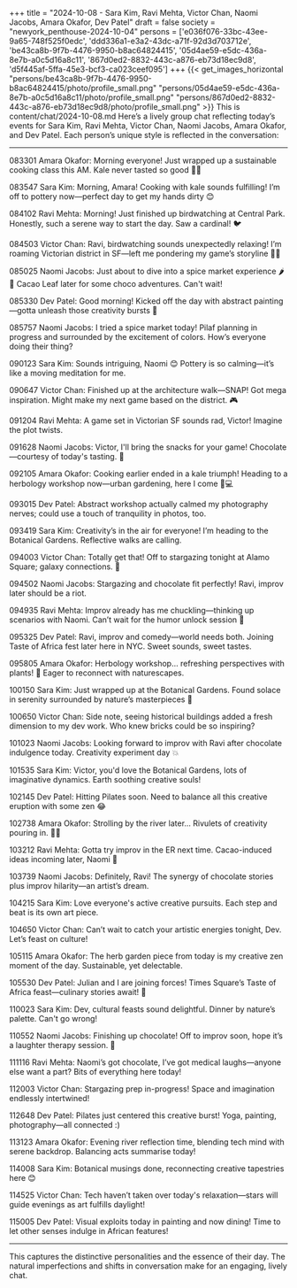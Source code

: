 +++
title = "2024-10-08 - Sara Kim, Ravi Mehta, Victor Chan, Naomi Jacobs, Amara Okafor, Dev Patel"
draft = false
society = "newyork_penthouse-2024-10-04"
persons = ['e036f076-33bc-43ee-9a65-748f525f0edc', 'ddd336a1-e3a2-43dc-a71f-92d3d703712e', 'be43ca8b-9f7b-4476-9950-b8ac64824415', '05d4ae59-e5dc-436a-8e7b-a0c5d16a8c11', '867d0ed2-8832-443c-a876-eb73d18ec9d8', 'd5f445af-5ffa-45e3-bcf3-ca023ceef095']
+++
{{< get_images_horizontal "persons/be43ca8b-9f7b-4476-9950-b8ac64824415/photo/profile_small.png" "persons/05d4ae59-e5dc-436a-8e7b-a0c5d16a8c11/photo/profile_small.png" "persons/867d0ed2-8832-443c-a876-eb73d18ec9d8/photo/profile_small.png" >}}
This is content/chat/2024-10-08.md
Here’s a lively group chat reflecting today’s events for Sara Kim, Ravi Mehta, Victor Chan, Naomi Jacobs, Amara Okafor, and Dev Patel. Each person’s unique style is reflected in the conversation:

---

083301 Amara Okafor: Morning everyone! Just wrapped up a sustainable cooking class this AM. Kale never tasted so good 🍃😋

083547 Sara Kim: Morning, Amara! Cooking with kale sounds fulfilling! I’m off to pottery now—perfect day to get my hands dirty 😊

084102 Ravi Mehta: Morning! Just finished up birdwatching at Central Park. Honestly, such a serene way to start the day. Saw a cardinal! 🐦

084503 Victor Chan: Ravi, birdwatching sounds unexpectedly relaxing! I’m roaming Victorian district in SF—left me pondering my game’s storyline 🤔📸

085025 Naomi Jacobs: Just about to dive into a spice market experience 🌶️🧂 Cacao Leaf later for some choco adventures. Can't wait!

085330 Dev Patel: Good morning! Kicked off the day with abstract painting—gotta unleash those creativity bursts 🎨

085757 Naomi Jacobs: I tried a spice market today! Pilaf planning in progress and surrounded by the excitement of colors. How’s everyone doing their thing?

090123 Sara Kim: Sounds intriguing, Naomi 😊 Pottery is so calming—it’s like a moving meditation for me.

090647 Victor Chan: Finished up at the architecture walk—SNAP! Got mega inspiration. Might make my next game based on the district. 🎮

091204 Ravi Mehta: A game set in Victorian SF sounds rad, Victor! Imagine the plot twists.

091628 Naomi Jacobs: Victor, I'll bring the snacks for your game! Chocolate—courtesy of today's tasting. 🍫

092105 Amara Okafor: Cooking earlier ended in a kale triumph! Heading to a herbology workshop now—urban gardening, here I come 🌱💻

093015 Dev Patel: Abstract workshop actually calmed my photography nerves; could use a touch of tranquility in photos, too.

093419 Sara Kim: Creativity’s in the air for everyone! I’m heading to the Botanical Gardens. Reflective walks are calling.

094003 Victor Chan: Totally get that! Off to stargazing tonight at Alamo Square; galaxy connections. 🌌

094502 Naomi Jacobs: Stargazing and chocolate fit perfectly! Ravi, improv later should be a riot. 

094935 Ravi Mehta: Improv already has me chuckling—thinking up scenarios with Naomi. Can’t wait for the humor unlock session 🤣

095325 Dev Patel: Ravi, improv and comedy—world needs both. Joining Taste of Africa fest later here in NYC. Sweet sounds, sweet tastes.

095805 Amara Okafor: Herbology workshop... refreshing perspectives with plants! 🌿 Eager to reconnect with naturescapes.

100150 Sara Kim: Just wrapped up at the Botanical Gardens. Found solace in serenity surrounded by nature’s masterpieces 🌳

100650 Victor Chan: Side note, seeing historical buildings added a fresh dimension to my dev work. Who knew bricks could be so inspiring?

101023 Naomi Jacobs: Looking forward to improv with Ravi after chocolate indulgence today. Creativity experiment day 💥

101535 Sara Kim: Victor, you'd love the Botanical Gardens, lots of imaginative dynamics. Earth soothing creative souls!

102145 Dev Patel: Hitting Pilates soon. Need to balance all this creative eruption with some zen 😂

102738 Amara Okafor: Strolling by the river later... Rivulets of creativity pouring in. 🌊🧠

103212 Ravi Mehta: Gotta try improv in the ER next time. Cacao-induced ideas incoming later, Naomi 🍷

103739 Naomi Jacobs: Definitely, Ravi! The synergy of chocolate stories plus improv hilarity—an artist’s dream.

104215 Sara Kim: Love everyone's active creative pursuits. Each step and beat is its own art piece.

104650 Victor Chan: Can’t wait to catch your artistic energies tonight, Dev. Let’s feast on culture!

105115 Amara Okafor: The herb garden piece from today is my creative zen moment of the day. Sustainable, yet delectable.

105530 Dev Patel: Julian and I are joining forces! Times Square’s Taste of Africa feast—culinary stories await! 🍲

110023 Sara Kim: Dev, cultural feasts sound delightful. Dinner by nature’s palette. Can't go wrong!

110552 Naomi Jacobs: Finishing up chocolate! Off to improv soon, hope it’s a laughter therapy session. 🤩

111116 Ravi Mehta: Naomi’s got chocolate, I’ve got medical laughs—anyone else want a part? Bits of everything here today!

112003 Victor Chan: Stargazing prep in-progress! Space and imagination endlessly intertwined!

112648 Dev Patel: Pilates just centered this creative burst! Yoga, painting, photography—all connected :)

113123 Amara Okafor: Evening river reflection time, blending tech mind with serene backdrop. Balancing acts summarise today!

114008 Sara Kim: Botanical musings done, reconnecting creative tapestries here 😊

114525 Victor Chan: Tech haven’t taken over today's relaxation—stars will guide evenings as art fulfills daylight!

115005 Dev Patel: Visual exploits today in painting and now dining! Time to let other senses indulge in African features!

---

This captures the distinctive personalities and the essence of their day. The natural imperfections and shifts in conversation make for an engaging, lively chat.
